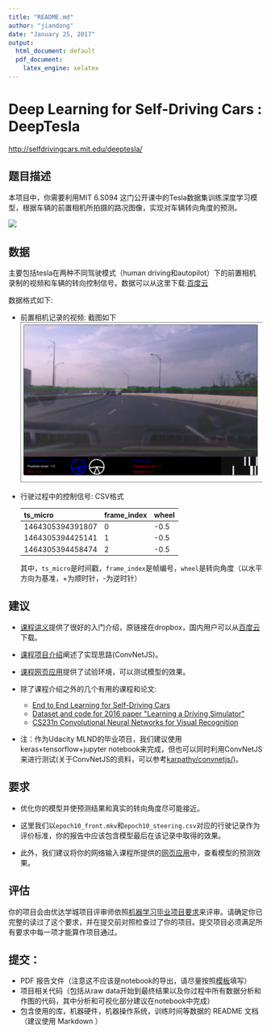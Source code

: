 ```yaml
---
title: "README.md"
author: "jiandong"
date: "January 25, 2017"
output:
  html_document: default
  pdf_document:
    latex_engine: xelatex
---
```


# Deep Learning for Self-Driving Cars : DeepTesla
http://selfdrivingcars.mit.edu/deeptesla/

## 题目描述
本项目中，你需要利用MIT 6.S094 这门公开课中的Tesla数据集训练深度学习模型，根据车辆的前置相机所拍摄的路况图像，实现对车辆转向角度的预测。

![](./img/gif_tesla.gif)

## 数据
主要包括tesla在两种不同驾驶模式（human driving和autopilot）下的前置相机录制的视频和车辆的转向控制信号。数据可以从这里下载:[百度云](https://pan.baidu.com/s/1hrEWtyG)

数据格式如下:

  - 前置相机记录的视频: 截图如下
      ![](./img/video_vis1.png)
  
  - 行驶过程中的控制信号: CSV格式
  
      | ts_micro         | frame_index | wheel |
      |------------------|-------------|-------|
      | 1464305394391807 | 0           | -0.5  |
      | 1464305394425141 | 1           | -0.5  |
      | 1464305394458474 | 2           | -0.5  |
      
    其中，`ts_micro`是时间戳，`frame_index`是帧编号，`wheel`是转向角度（以水平方向为基准，+为顺时针，-为逆时针）


## 建议
* [课程讲义](https://www.dropbox.com/s/q34bi7t0udms01x/lecture3.pdf?dl=1)提供了很好的入门介绍，原链接在dropbox，国内用户可以从[百度云](https://pan.baidu.com/s/1i472Jad)下载。
* [课程项目介绍](http://selfdrivingcars.mit.edu/deeptesla/)阐述了实现思路(ConvNetJS)。
* [课程网页应用](http://selfdrivingcars.mit.edu/deepteslajs/)提供了试验环境，可以测试模型的效果。
* 除了课程介绍之外的几个有用的课程和论文:
    - [End to End Learning for Self-Driving Cars](https://images.nvidia.com/content/tegra/automotive/images/2016/solutions/pdf/end-to-end-dl-using-px.pdf)
    - [Dataset and code for 2016 paper "Learning a Driving Simulator" ](https://github.com/commaai/research/blob/master/train_steering_model.py)
    - [CS231n Convolutional Neural Networks for Visual Recognition](http://cs231n.github.io/neural-networks-1/)

* 注：作为Udacity MLND的毕业项目，我们建议使用keras+tensorflow+jupyter notebook来完成，但也可以同时利用ConvNetJS来进行测试(关于ConvNetJS的资料，可以参考[karpathy/convnetjs/](http://cs.stanford.edu/people/karpathy/convnetjs/))。

## 要求
* 优化你的模型并使预测结果和真实的转向角度尽可能接近。

* 这里我们以`epoch10_front.mkv`和`epoch10_steering.csv`对应的行驶记录作为评价标准，你的报告中应该包含模型最后在该记录中取得的效果。

* 此外，我们建议将你的网络输入课程所提供的[网页应用](http://selfdrivingcars.mit.edu/deepteslajs/)中，查看模型的预测效果。


## 评估
你的项目会由优达学城项目评审师依照[机器学习毕业项目要求](https://review.udacity.com/#!/rubrics/273/view)来评审。请确定你已完整的读过了这个要求，并在提交前对照检查过了你的项目。提交项目必须满足所有要求中每一项才能算作项目通过。
                                
                                
## 提交：
* PDF 报告文件（注意这不应该是notebook的导出，请尽量按照[模板](https://github.com/nd009/machine-learning/blob/zh-cn/projects/capstone/capstone_report_template.md)填写）
* 项目相关代码（包括从raw data开始到最终结果以及你过程中所有数据分析和作图的代码，其中分析和可视化部分建议在notebook中完成）
* 包含使用的库，机器硬件，机器操作系统，训练时间等数据的 README 文档（建议使用 Markdown ）